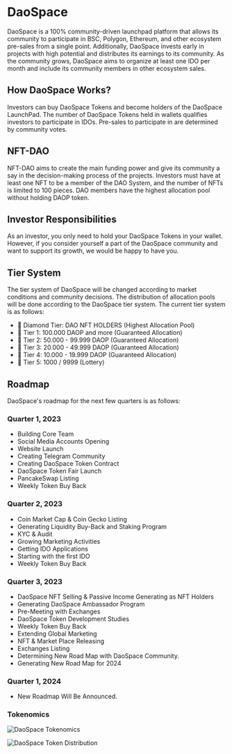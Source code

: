 # DaoSpace

DaoSpace is a 100% community-driven launchpad platform that allows its community to participate in BSC, Polygon, Ethereum, and other ecosystem pre-sales from a single point. Additionally, DaoSpace invests early in projects with high potential and distributes its earnings to its community. As the community grows, DaoSpace aims to organize at least one IDO per month and include its community members in other ecosystem sales.

## How DaoSpace Works?

Investors can buy DaoSpace Tokens and become holders of the DaoSpace LaunchPad. The number of DaoSpace Tokens held in wallets qualifies investors to participate in IDOs. Pre-sales to participate in are determined by community votes.

## NFT-DAO

NFT-DAO aims to create the main funding power and give its community a say in the decision-making process of the projects. Investors must have at least one NFT to be a member of the DAO System, and the number of NFTs is limited to 100 pieces. DAO members have the highest allocation pool without holding DAOP token.

## Investor Responsibilities

As an investor, you only need to hold your DaoSpace Tokens in your wallet. However, if you consider yourself a part of the DaoSpace community and want to support its growth, we would be happy to have you.

## Tier System

The tier system of DaoSpace will be changed according to market conditions and community decisions. The distribution of allocation pools will be done according to the DaoSpace tier system. The current tier system is as follows:

- 💎 Diamond Tier: DAO NFT HOLDERS (Highest Allocation Pool)
- 🥇 Tier 1: 100.000 DAOP and more (Guaranteed Allocation)
- 🥈 Tier 2: 50.000 - 99.999 DAOP (Guaranteed Allocation)
- 🥉 Tier 3: 20.000 - 49.999 DAOP (Guaranteed Allocation)
- 🏅 Tier 4: 10.000 - 19.999 DAOP (Guaranteed Allocation)
- 🤞 Tier 5: 1000 / 9999 (Lottery)

## Roadmap

DaoSpace's roadmap for the next few quarters is as follows:

### Quarter 1, 2023

- Building Core Team
- Social Media Accounts Opening
- Website Launch
- Creating Telegram Community
- Creating DaoSpace Token Contract
- DaoSpace Token Fair Launch
- PancakeSwap Listing
- Weekly Token Buy Back

### Quarter 2, 2023

- Coin Market Cap & Coin Gecko Listing
- Generating Liquidity Buy-Back and Staking Program
- KYC & Audit
- Growing Marketing Activities
- Getting IDO Applications
- Starting with the first IDO
- Weekly Token Buy Back

### Quarter 3, 2023

- DaoSpace NFT Selling & Passive Income Generating as NFT Holders
- Generating DaoSpace Ambassador Program
- Pre-Meeting with Exchanges
- DaoSpace Token Development Studies
- Weekly Token Buy Back
- Extending Global Marketing
- NFT & Market Place Releasing
- Exchanges Listing
- Determining New Road Map with DaoSpace Community.
- Generating New Road Map for 2024

### Quarter 1, 2024

- New Roadmap Will Be Announced.

### Tokenomics

![DaoSpace Tokenomics](https://972108722-files.gitbook.io/~/files/v0/b/gitbook-x-prod.appspot.com/o/spaces%2Fo0tkn8SkJTnU3sRAuReJ%2Fuploads%2FZn2tRiv9nCM271XPlLvZ%2FTokenomics.png?alt=media&token=fc95fd55-b6e3-4ff5-9c4f-4d230e4bc629)

![DaoSpace Token Distribution](https://972108722-files.gitbook.io/~/files/v0/b/gitbook-x-prod.appspot.com/o/spaces%2Fo0tkn8SkJTnU3sRAuReJ%2Fuploads%2FzuGZ0I6JUzvVyAbcrRCC%2FIMG-20230131-WA0013_edit_160087630800572.jpeg?alt=media&token=b4088c5d-db89-433d-be0d-ff16ff5eb14e)
